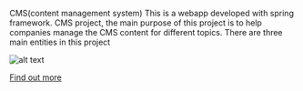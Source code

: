 CMS(content management system)
This is a webapp developed with spring framework.
CMS project, the main purpose of this project is to help companies manage the CMS
content for different topics. There are three main entities in this project

![alt text](https://github.com/charity1475/CMS/blob/main/index.png?raw=true)

[Find out more](https://spring.io/)



